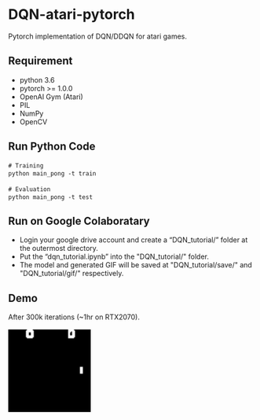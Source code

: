 # DQN-atari-pytorch
Pytorch implementation of DQN/DDQN for atari games.

## Requirement
- python 3.6
- pytorch >= 1.0.0
- OpenAI Gym (Atari)
- PIL
- NumPy
- OpenCV

## Run Python Code
```
# Training
python main_pong -t train

# Evaluation
python main_pong -t test
```

## Run on Google Colaboratary
- Login your google drive account and create a “DQN_tutorial/” folder at the outermost directory.
- Put the “dqn_tutorial.ipynb” into the "DQN_tutorial/" folder.
- The model and generated GIF will be saved at "DQN_tutorial/save/" and "DQN_tutorial/gif/" respectively. 

## Demo
After 300k iterations (~1hr on RTX2070). <br><br>
<img src="demo.gif" width=168>